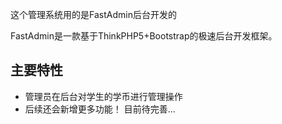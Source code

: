 这个管理系统用的是FastAdmin后台开发的

FastAdmin是一款基于ThinkPHP5+Bootstrap的极速后台开发框架。


## **主要特性**

* 管理员在后台对学生的学币进行管理操作
* 后续还会新增更多功能！ 目前待完善...
